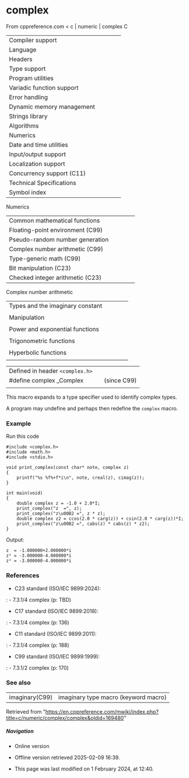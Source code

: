 # complex

From cppreference.com
< c‎ | numeric‎ | complex
 C

|  |  |  |  |  |
| --- | --- | --- | --- | --- |
| Compiler support | | | | |
| Language | | | | |
| Headers | | | | |
| Type support | | | | |
| Program utilities | | | | |
| Variadic function support | | | | |
| Error handling | | | | |
| Dynamic memory management | | | | |
| Strings library | | | | |
| Algorithms | | | | |
| Numerics | | | | |
| Date and time utilities | | | | |
| Input/output support | | | | |
| Localization support | | | | |
| Concurrency support (C11) | | | | |
| Technical Specifications | | | | |
| Symbol index | | | | |

 Numerics

|  |  |  |  |  |
| --- | --- | --- | --- | --- |
| Common mathematical functions | | | | |
| Floating-point environment (C99) | | | | |
| Pseudo-random number generation | | | | |
| Complex number arithmetic (C99) | | | | |
| Type-generic math (C99) | | | | |
| Bit manipulation (C23) | | | | |
| Checked integer arithmetic (C23) | | | | |

 Complex number arithmetic

|  |  |  |  |  |
| --- | --- | --- | --- | --- |
| Types and the imaginary constant | | | | |
| |  |  |  |  |  | | --- | --- | --- | --- | --- | | ****complex****(C99) | | | | | | _Complex_I(C99) | | | | | | CMPLX(C11) | | | | | | |  |  |  |  |  | | --- | --- | --- | --- | --- | | imaginary(C99) | | | | | | _Imaginary_I(C99) | | | | | | I(C99) | | | | | |
| Manipulation | | | | |
| |  |  |  |  |  | | --- | --- | --- | --- | --- | | cimag(C99) | | | | | | creal(C99) | | | | | | carg(C99) | | | | | | |  |  |  |  |  | | --- | --- | --- | --- | --- | | cabs(C99) | | | | | | conj(C99) | | | | | | cproj(C99) | | | | | |
| Power and exponential functions | | | | |
| |  |  |  |  |  | | --- | --- | --- | --- | --- | | cexp(C99) | | | | | | clog(C99) | | | | | | |  |  |  |  |  | | --- | --- | --- | --- | --- | | cpow(C99) | | | | | | csqrt(C99) | | | | | |
| Trigonometric functions | | | | |
| |  |  |  |  |  | | --- | --- | --- | --- | --- | | ccos(C99) | | | | | | csin(C99) | | | | | | ctan(C99) | | | | | | |  |  |  |  |  | | --- | --- | --- | --- | --- | | cacos(C99) | | | | | | casin(C99) | | | | | | catan(C99) | | | | | |
| Hyperbolic functions | | | | |
| |  |  |  |  |  | | --- | --- | --- | --- | --- | | ccosh(C99) | | | | | | csinh(C99) | | | | | | ctanh(C99) | | | | | | |  |  |  |  |  | | --- | --- | --- | --- | --- | | cacosh(C99) | | | | | | casinh(C99) | | | | | | catanh(C99) | | | | | |

|  |  |  |
| --- | --- | --- |
| Defined in header `<complex.h>` |  |  |
| #define complex _Complex |  | (since C99) |
|  |  |  |

This macro expands to a type specifier used to identify complex types.

A program may undefine and perhaps then redefine the `complex` macro.

### Example

Run this code

```
#include <complex.h>
#include <math.h>
#include <stdio.h>
 
void print_complex(const char* note, complex z)
{
    printf("%s %f%+f*i\n", note, creal(z), cimag(z));
}
 
int main(void)
{
    double complex z = -1.0 + 2.0*I;
    print_complex("z  =", z);
    print_complex("z\u00B2 =", z * z);
    double complex z2 = ccos(2.0 * carg(z)) + csin(2.0 * carg(z))*I;
    print_complex("z\u00B2 =", cabs(z) * cabs(z) * z2);
}

```

Output:

```
z  = -1.000000+2.000000*i
z² = -3.000000-4.000000*i
z² = -3.000000-4.000000*i

```

### References

- C23 standard (ISO/IEC 9899:2024):

:   - 7.3.1/4 complex (p: TBD)

- C17 standard (ISO/IEC 9899:2018):

:   - 7.3.1/4 complex (p: 136)

- C11 standard (ISO/IEC 9899:2011):

:   - 7.3.1/4 complex (p: 188)

- C99 standard (ISO/IEC 9899:1999):

:   - 7.3.1/2 complex (p: 170)

### See also

|  |  |
| --- | --- |
| imaginary(C99) | imaginary type macro   (keyword macro) |

Retrieved from "<https://en.cppreference.com/mwiki/index.php?title=c/numeric/complex/complex&oldid=169480>"

##### Navigation

- Online version
- Offline version retrieved 2025-02-09 16:39.

- This page was last modified on 1 February 2024, at 12:40.